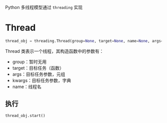 Python 多线程模型通过 `threading` 实现

# Thread

```python
thread_obj = threading.Thread(group=None, target=None, name=None, args=(), kwargs=None, *, daemon=None)
```

Thread 类表示一个线程，其构造函数中的参数有：
- group：暂时无用
- target：目标任务（函数）
- args：目标任务参数，元组
- kwargs：目标任务参数，字典
- name：线程名

## 执行

```python
thread_obj.start()
```